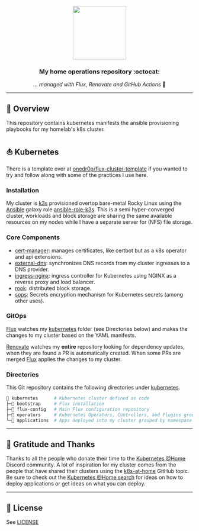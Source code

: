 <div align="center">

<img src="https://camo.githubusercontent.com/5b298bf6b0596795602bd771c5bddbb963e83e0f/68747470733a2f2f692e696d6775722e636f6d2f7031527a586a512e706e67" align="center" width="144px" height="144px"/>

### My home operations repository :octocat:

_... managed with Flux, Renovate and GitHub Actions_ 🤖

</div>

---

## 📖 Overview

This repository contains kubernetes manifests the ansible provisioning playbooks for my homelab's k8s cluster.

## ⛵ Kubernetes

There is a template over at [onedr0p/flux-cluster-template](https://github.com/onedr0p/flux-cluster-template) if you wanted to try and follow along with some of the practices I use here.

### Installation

My cluster is [k3s](https://k3s.io/) provisioned overtop bare-metal Rocky Linux using the [Ansible](https://www.ansible.com/) galaxy role [ansible-role-k3s](https://github.com/PyratLabs/ansible-role-k3s). This is a semi hyper-converged cluster, workloads and block storage are sharing the same available resources on my nodes while I have a separate server for (NFS) file storage.

### Core Components

- [cert-manager](https://cert-manager.io/docs/): manages certificates, like certbot but as a k8s operator and api extensions.
- [external-dns](https://github.com/kubernetes-sigs/external-dns): synchronizes DNS records from my cluster ingresses to a DNS provider.
- [ingress-nginx](https://github.com/kubernetes/ingress-nginx/): ingress controller for Kubernetes using NGINX as a reverse proxy and load balancer.
- [rook](https://github.com/rook/rook): distributed block storage.
- [sops](https://toolkit.fluxcd.io/guides/mozilla-sops/): Secrets encryption mechanism for Kubernetes secrets (among other uses).

### GitOps

[Flux](https://github.com/fluxcd/flux2) watches my [kubernetes](./kubernetes/) folder (see Directories below) and makes the changes to my cluster based on the YAML manifests.

[Renovate](https://github.com/renovatebot/renovate) watches my **entire** repository looking for dependency updates, when they are found a PR is automatically created. When some PRs are merged [Flux](https://github.com/fluxcd/flux2) applies the changes to my cluster.


### Directories

This Git repository contains the following directories under [kubernetes](./kubernetes/).

```sh
📁 kubernetes      # Kubernetes cluster defined as code
├─📁 bootstrap     # Flux installation
├─📁 flux-config   # Main Flux configuration repository
├─📁 operators     # Kubernetes Operators, Controllers, and Plugins grouped by namespace
└─📁 applications  # Apps deployed into my cluster grouped by namespace
```

---

## 🤝 Gratitude and Thanks

Thanks to all the people who donate their time to the [Kubernetes @Home](https://discord.gg/k8s-at-home) Discord community. A lot of inspiration for my cluster comes from the people that have shared their clusters using the [k8s-at-home](https://github.com/topics/k8s-at-home) GitHub topic. Be sure to check out the [Kubernetes @Home search](https://nanne.dev/k8s-at-home-search/) for ideas on how to deploy applications or get ideas on what you can deploy.

---

## 🔏 License

See [LICENSE](./LICENSE)
